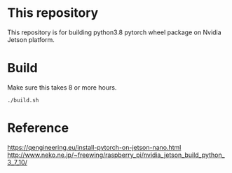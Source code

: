 # This repository
This repository is for building python3.8 pytorch wheel package on Nvidia Jetson platform.

# Build
Make sure this takes 8 or more hours.
```
./build.sh
```

# Reference
https://qengineering.eu/install-pytorch-on-jetson-nano.html
http://www.neko.ne.jp/~freewing/raspberry_pi/nvidia_jetson_build_python_3_7_10/
